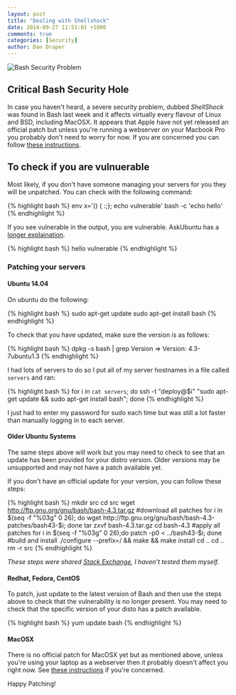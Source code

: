 ```yaml
---
layout: post
title: "Dealing with Shellshock"
date: 2014-09-27 11:51:01 +1000
comments: true
categories: [Security]
author: Dan Draper
---
```


![Bash Security Problem](/images/shellshock.png)

## Critical Bash Security Hole

In case you haven't heard, a severe security problem, dubbed _ShellShock_ was found in Bash last week and it affects virtually every flavour
of Linux and BSD, including MacOSX. It appears that Apple have not yet released an official patch but unless you're running a webserver on your Macbook Pro you probably don't need to worry for now. If you are concerned you can follow [these instructions](http://security.stackexchange.com/questions/68202/how-to-patch-bash-on-osx-in-wake-of-shellshock).

## To check if you are vulnuerable

Most likely, if you don't have someone managing your servers for you they will be unpatched. You can check with the following command:

{% highlight bash %}
env x='() { :;}; echo vulnerable' bash -c 'echo hello'
{% endhighlight %}

If you see vulnerable in the output, you are vulnerable. AskUbuntu has a [longer explaination](http://askubuntu.com/questions/528101/what-is-the-cve-2014-6271-bash-vulnerability-shellshock-and-how-do-i-fix-it).

{% highlight bash %}
hello
vulnerable
{% endhighlight %}

### Patching your servers

#### Ubuntu 14.04

On ubuntu do the following:

{% highlight bash %}
sudo apt-get update
sudo apt-get install bash
{% endhighlight %}

To check that you have updated, make sure the version is as follows:

{% highlight bash %}
dpkg -s bash | grep Version
=> Version: 4.3-7ubuntu1.3
{% endhighlight %}

I had lots of servers to do so I put all of my server hostnames in a file called `servers` and ran:

{% highlight bash %}
for i in `cat servers`; do ssh -t "deploy@$i" "sudo apt-get update && sudo apt-get install bash"; done
{% endhighlight %}

I just had to enter my password for sudo each time but was still a lot faster than manually logging in to each server.

#### Older Ubuntu Systems

The same steps above will work but you may need to check to see that an update has been provided for your distro version. Older versions may be unsupported and may not have a patch available yet.

If you don't have an official update for your version, you can follow these steps:

{% highlight bash %}
mkdir src
cd src
wget http://ftp.gnu.org/gnu/bash/bash-4.3.tar.gz
#download all patches
for i in $(seq -f "%03g" 0 26); do wget http://ftp.gnu.org/gnu/bash/bash-4.3-patches/bash43-$i; done
tar zxvf bash-4.3.tar.gz 
cd bash-4.3
#apply all patches
for i in $(seq -f "%03g" 0 26);do patch -p0 < ../bash43-$i; done
#build and install
./configure --prefix=/ && make && make install
cd .. 
cd ..
rm -r src
{% endhighlight %}

*These steps were shared [Stack Exchange](http://superuser.com/questions/816787/how-do-i-patch-the-shellshock-vulnerability-on-an-obsolete-ubuntu-system-that-i), I haven't tested them myself.*

#### Redhat, Fedora, CentOS

To patch, just update to the latest version of Bash and then use the steps above to check that the vulnerability is no longer present. You may need to check that the specific version of your disto has a patch available.

{% highlight bash %}
yum update bash
{% endhighlight %}

#### MacOSX

There is no official patch for MacOSX yet but as mentioned above, unless you're using your laptop as a webserver then it probably doesn't affect you right now. See [these instructions](http://security.stackexchange.com/questions/68202/how-to-patch-bash-on-osx-in-wake-of-shellshock) if you're concerned. 

Happy Patching!
